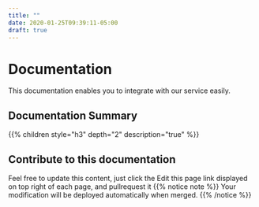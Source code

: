 ```yaml
---
title: ""
date: 2020-01-25T09:39:11-05:00
draft: true
---
```


# Documentation

This documentation enables you to integrate with our service easily.

## Documentation Summary

{{% children style="h3" depth="2" description="true" %}}

## Contribute to this documentation

Feel free to update this content, just click the Edit this page link displayed on top right of each page, and pullrequest it
{{% notice note %}}
Your modification will be deployed automatically when merged.
{{% /notice %}}
